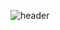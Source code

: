 ![header](https://capsule-render.vercel.app/api?type=waving&color=0:f867ff,100:9001ff&height=150&text=Soyun%20💕&fontAlignY=30&fontAlign=25&fontSize=50)
